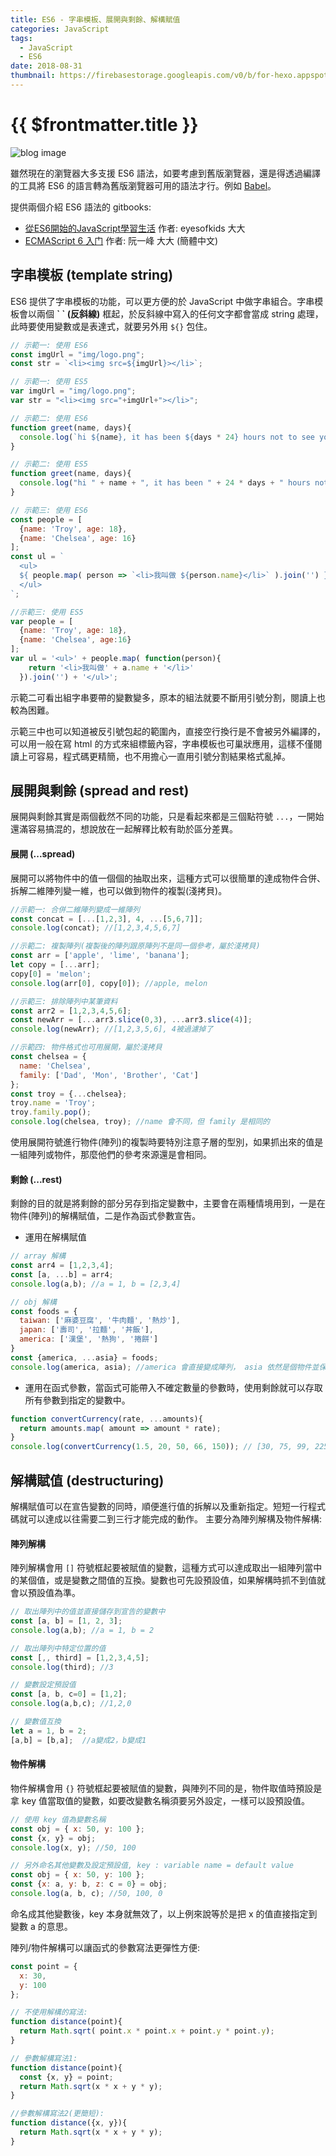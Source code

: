 ```yaml
---
title: ES6 - 字串模板、展開與剩餘、解構賦值
categories: JavaScript
tags:
  - JavaScript
  - ES6
date: 2018-08-31
thumbnail: https://firebasestorage.googleapis.com/v0/b/for-hexo.appspot.com/o/20180319-js-about-javascript.jpg?alt=media&token=68f6351d-34bc-45bf-ae3f-9671da27b39d
---
```


# {{ $frontmatter.title }}

![blog image](https://firebasestorage.googleapis.com/v0/b/for-hexo.appspot.com/o/20180319-js-about-javascript.jpg?alt=media&token=68f6351d-34bc-45bf-ae3f-9671da27b39d "這個朋友必交! 關於 JavaScript 的眉眉角角")

雖然現在的瀏覽器大多支援 ES6 語法，如要考慮到舊版瀏覽器，還是得透過編譯的工具將 ES6 的語言轉為舊版瀏覽器可用的語法才行。例如 [Babel](https://babeljs.io/)。

提供兩個介紹 ES6 語法的 gitbooks:
- [從ES6開始的JavaScript學習生活](https://eyesofkids.gitbooks.io/javascript-start-from-es6/content/) 作者: eyesofkids 大大
- [ECMAScript 6 入门](http://es6.ruanyifeng.com/) 作者: 阮一峰 大大 (簡體中文)

## 字串模板 (template string)
ES6 提供了字串模板的功能，可以更方便的於 JavaScript 中做字串組合。字串模板會以兩個 **\` \` (反斜線)** 框起，於反斜線中寫入的任何文字都會當成 string 處理，此時要使用變數或是表達式，就要另外用 `${}` 包住。
```js
// 示範一: 使用 ES6
const imgUrl = "img/logo.png";
const str = `<li><img src=${imgUrl}></li>`;

// 示範一: 使用 ES5
var imgUrl = "img/logo.png";
var str = "<li><img src="+imgUrl+"></li>";

// 示範二: 使用 ES6
function greet(name, days){
  console.log(`hi ${name}, it has been ${days * 24} hours not to see you`);
}

// 示範二: 使用 ES5
function greet(name, days){
  console.log("hi " + name + ", it has been " + 24 * days + " hours not to see you");
}

// 示範三: 使用 ES6
const people = [
  {name: 'Troy', age: 18},
  {name: 'Chelsea', age: 16}
];
const ul = `
  <ul>
  ${ people.map( person => `<li>我叫做 ${person.name}</li>` ).join('') }
  </ul>
`;

//示範三: 使用 ES5
var people = [
  {name: 'Troy', age: 18},
  {name: 'Chelsea', age:16}
];
var ul = '<ul>' + people.map( function(person){
    return '<li>我叫做' + a.name + '</li>'
  }).join('') + '</ul>';
```
示範二可看出組字串要帶的變數變多，原本的組法就要不斷用引號分割，閱讀上也較為困難。

示範三中也可以知道被反引號包起的範圍內，直接空行換行是不會被另外編譯的，可以用一般在寫 html 的方式來組標籤內容，字串模板也可巢狀應用，這樣不僅閱讀上可容易，程式碼更精簡，也不用擔心一直用引號分割結果格式亂掉。

## 展開與剩餘 (spread and rest)
展開與剩餘其實是兩個截然不同的功能，只是看起來都是三個點符號 `...`，一開始還滿容易搞混的，想說放在一起解釋比較有助於區分差異。

#### 展開 (...spread)
展開可以將物件中的值一個個的抽取出來，這種方式可以很簡單的達成物件合併、拆解二維陣列變一維，也可以做到物件的複製(淺拷貝)。
```js
//示範一: 合併二維陣列變成一維陣列
const concat = [...[1,2,3], 4, ...[5,6,7]];
console.log(concat); //[1,2,3,4,5,6,7]

//示範二: 複製陣列(複製後的陣列跟原陣列不是同一個參考，屬於淺拷貝)
const arr = ['apple', 'lime', 'banana'];
let copy = [...arr];
copy[0] = 'melon';
console.log(arr[0], copy[0]); //apple, melon

//示範三: 排除陣列中某筆資料
const arr2 = [1,2,3,4,5,6];
const newArr = [...arr3.slice(0,3), ...arr3.slice(4)];
console.log(newArr); //[1,2,3,5,6], 4被過濾掉了

//示範四: 物件格式也可用展開，屬於淺拷貝
const chelsea = {
  name: 'Chelsea',
  family: ['Dad', 'Mon', 'Brother', 'Cat']
};
const troy = {...chelsea};
troy.name = 'Troy';
troy.family.pop();
console.log(chelsea, troy); //name 會不同，但 family 是相同的
```
使用展開符號進行物件(陣列)的複製時要特別注意子層的型別，如果抓出來的值是一組陣列或物件，那麼他們的參考來源還是會相同。

#### 剩餘 (...rest)
剩餘的目的就是將剩餘的部分另存到指定變數中，主要會在兩種情境用到，一是在物件(陣列)的解構賦值，二是作為函式參數宣告。
- 運用在解構賦值
```js
// array 解構
const arr4 = [1,2,3,4];
const [a, ...b] = arr4;
console.log(a,b); //a = 1, b = [2,3,4]

// obj 解構
const foods = {
  taiwan: ['麻婆豆腐', '牛肉麵', '熱炒'],
  japan: ['壽司', '拉麵', '丼飯'],
  america: ['漢堡', '熱狗', '捲餅']
}
const {america, ...asia} = foods;
console.log(america, asia); //america 會直接變成陣列， asia 依然是個物件並保有 taiwan 及 japan 的 key/value
```
- 運用在函式參數，當函式可能帶入不確定數量的參數時，使用剩餘就可以存取所有參數到指定的變數中。
```js
function convertCurrency(rate, ...amounts){
  return amounts.map( amount => amount * rate);
}
console.log(convertCurrency(1.5, 20, 50, 66, 150)); // [30, 75, 99, 225]
```

## 解構賦值 (destructuring)
解構賦值可以在宣告變數的同時，順便進行值的拆解以及重新指定。短短一行程式碼就可以達成以往需要二到三行才能完成的動作。
主要分為陣列解構及物件解構:

#### 陣列解構
陣列解構會用 `[]` 符號框起要被賦值的變數，這種方式可以達成取出一組陣列當中的某個值，或是變數之間值的互換。變數也可先設預設值，如果解構時抓不到值就會以預設值為準。
```js
// 取出陣列中的值並直接儲存到宣告的變數中
const [a, b] = [1, 2, 3];
console.log(a,b); //a = 1, b = 2

// 取出陣列中特定位置的值
const [,, third] = [1,2,3,4,5];
console.log(third); //3

// 變數設定預設值
const [a, b, c=0] = [1,2];
console.log(a,b,c); //1,2,0

// 變數值互換
let a = 1, b = 2;
[a,b] = [b,a];  //a變成2，b變成1
```

#### 物件解構
物件解構會用 `{}` 符號框起要被賦值的變數，與陣列不同的是，物件取值時預設是拿 key 值當取值的變數，如要改變數名稱須要另外設定，一樣可以設預設值。
```js
// 使用 key 值為變數名稱
const obj = { x: 50, y: 100 };
const {x, y} = obj;
console.log(x, y); //50, 100

// 另外命名其他變數及設定預設值, key : variable name = default value
const obj = { x: 50, y: 100 };
const {x: a, y: b, z: c = 0} = obj;
console.log(a, b, c); //50, 100, 0
```
命名成其他變數後，key 本身就無效了，以上例來說等於是把 x 的值直接指定到變數 a 的意思。

陣列/物件解構可以讓函式的參數寫法更彈性方便:
```js
const point = {
  x: 30,
  y: 100
};

// 不使用解構的寫法:
function distance(point){
  return Math.sqrt( point.x * point.x + point.y * point.y);
}

// 參數解構寫法1:
function distance(point){
  const {x, y} = point;
  return Math.sqrt(x * x + y * y);
}

//參數解構寫法2(更簡短):
function distance({x, y}){
  return Math.sqrt(x * x + y * y);
}
```